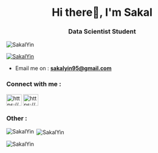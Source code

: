 

<h1 align="center">Hi there👋, I'm Sakal</h1>
<h3 align="center">Data Scientist Student</h3>

<p align="left"> <img src="https://komarev.com/ghpvc/?username=SakalYin&label=Profile%20views&color=brightgreen" alt="SakalYin" /> </p>

<p align="left"> <a href="https://github.com/ryo-ma/github-profile-trophy"><img src="https://github-profile-trophy.vercel.app/?username=SakalYin" alt="SakalYin" /></a> </p>

- Email me on : **sakalyin95@gmail.com**

<h3 align="left">Connect with me :</h3>
<p align="left">
<a href="https://linkedin.com/in/https://www.linkedin.com/in/sarah-merin-john-339121162/" target="blank"><img align="center" src="https://raw.githubusercontent.com/rahuldkjain/github-profile-readme-generator/master/src/images/icons/Social/linked-in-alt.svg" alt="https://www.linkedin.com/in/sakal-yin-8a7877241/" height="30" width="40" /></a>
<a href="https://kaggle.com/https://www.kaggle.com/sarahmerinjohn" target="blank"><img align="center" src="https://raw.githubusercontent.com/rahuldkjain/github-profile-readme-generator/master/src/images/icons/Social/kaggle.svg" alt="https://www.kaggle.com/sakalyin" height="30" width="40" /></a>
</p>

<h3 align="left">Other :</h3>
<p align="left"><img align="left" src="https://github-readme-stats.vercel.app/api/top-langs?username=SakalYin&show_icons=true&locale=en&layout=compact" alt="SakalYin" /></p>

<p align="left">&nbsp;<img align="center" src="https://github-readme-stats.vercel.app/api?username=SakalYin&show_icons=true&locale=en" alt="SakalYin" /></p>

<p><img align="center" src="https://github-readme-streak-stats.herokuapp.com/?user=SakalYin&" alt="SakalYin" /></p>
